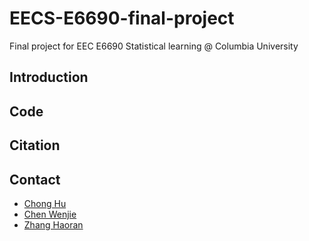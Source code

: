 # EECS-E6690-final-project

Final project for EEC E6690 Statistical learning @ Columbia University

## Introduction

## Code

## Citation

## Contact

- [Chong Hu](https://github.com/JackSnowWolf)
- [Chen Wenjie](https://github.com/JACKCHEN96)
- [Zhang Haoran](https://github.com/Headnerd9798)
